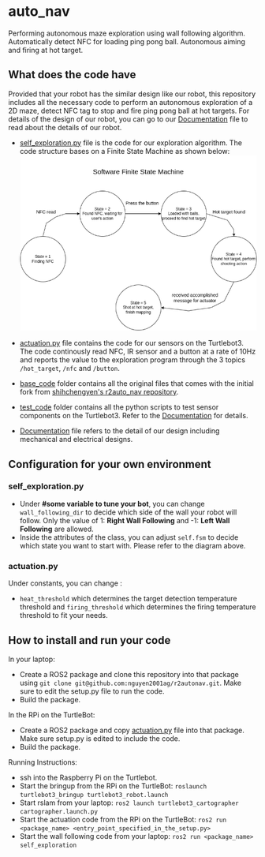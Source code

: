 <h1> auto_nav </h1>

Performing autonomous maze exploration using wall following algorithm. Automatically detect NFC for loading ping pong ball. Autonomous aiming and firing at hot target.

## What does the code have

Provided that your robot has the similar design like our robot, this repository includes all the necessary code to perform an autonomous exploration of a 2D maze, detect NFC tag to stop and fire ping pong ball at hot targets. For details of the design of our robot, you can go to our [Documentation](Robot%20Documentation.pdf) file to read about the details of our robot.

- [self_exploration.py](self_exploration.py) file is the code for our exploration algorithm. The code structure bases on a Finite State Machine as shown below: ![Software_Diagram](Software_Diagram.png)

- [actuation.py](actuation.py) file contains the code for our sensors on the Turtlebot3. The code continously read NFC, IR sensor and a button at a rate of 10Hz and reports the value to the exploration program through the 3 topics ```/hot_target```, ```/nfc``` and ```/button```.

- [base_code](base_code) folder contains all the original files that comes with the initial fork from [shihchengyen's r2auto_nav repository](https://github.com/shihchengyen/r2auto_nav).
- [test_code](test_code) folder contains all the python scripts to test sensor components on the Turtlebot3. Refer to the [Documentation](Documentation.pdf) for details.
- [Documentation](Documentation) file refers to the detail of our design including mechanical and electrical designs.

## Configuration for your own environment

### self_exploration.py
- Under <b> #some variable to tune your bot</b>, you can change ```wall_following_dir``` to decide which side of the wall your robot will follow. Only the value of 1:  <b>Right Wall Following</b> and -1: <b>Left Wall Following</b> are allowed.
- Inside the attributes of the class, you can adjust ```self.fsm``` to decide which state you want to start with. Please refer to the diagram above.

### actuation.py
Under constants, you can change :
- ```heat_threshold``` which determines the target detection temperature threshold and ```firing_threshold``` which determines the firing temperature threshold to fit your needs.

## How to install and run your code

In your laptop:
- Create a ROS2 package and clone this repository into that package using ```git clone git@github.com:nguyen2001ag/r2autonav.git```. Make sure to edit the setup.py file to run the code.
- Build the package.

In the RPi on the TurtleBot:
- Create a ROS2 package and copy [actuation.py](actuation.py) file into that package. Make sure setup.py is edited to include the code.
- Build the package.

Running Instructions:
- ssh into the Raspberry Pi on the Turtlebot.
- Start the bringup from the RPi on the TurtleBot: ```roslaunch turtlebot3_bringup turtlebot3_robot.launch```
- Start rslam from your laptop: 
  ``` ros2 launch turtlebot3_cartographer cartographer.launch.py ```
- Start the actuation code from the RPi on the TurtleBot: 
  ```ros2 run <package_name> <entry_point_specified_in_the_setup.py> ```
- Start the wall following code from your laptop: 
  ```ros2 run <package_name> self_exploration ```